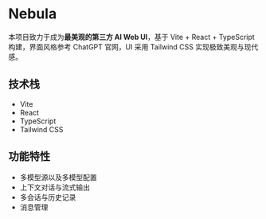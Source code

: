 # Nebula

本项目致力于成为**最美观的第三方 AI Web UI**，基于 Vite + React + TypeScript 构建，界面风格参考 ChatGPT 官网，UI 采用 Tailwind CSS 实现极致美观与现代感。

## 技术栈

- Vite
- React
- TypeScript
- Tailwind CSS

## 功能特性

- 多模型源以及多模型配置
- 上下文对话与流式输出
- 多会话与历史记录
- 消息管理
